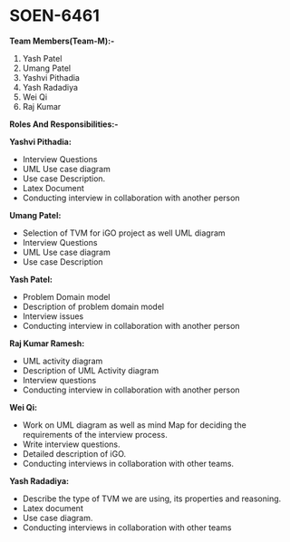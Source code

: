 # SOEN-6461

**Team Members(Team-M):-**

1. Yash Patel
2. Umang Patel
3. Yashvi Pithadia
4. Yash Radadiya
5. Wei Qi
6. Raj Kumar

**Roles And Responsibilities:-**

**Yashvi Pithadia:** 
- Interview Questions
- UML Use case diagram
- Use case Description.
- Latex Document
- Conducting interview in collaboration with another person

**Umang Patel:** 
- Selection of TVM for iGO project as well UML diagram
- Interview Questions
- UML Use case diagram
- Use case Description

**Yash Patel:**
- Problem Domain model 
- Description of problem domain model 
- Interview issues 
- Conducting interview in collaboration with another person

**Raj Kumar Ramesh:** 
- UML activity diagram
- Description of UML Activity diagram
- Interview questions
- Conducting interview in collaboration with another person

**Wei Qi:** 
- Work on UML diagram as well as mind Map for deciding the requirements 
of the interview process.
- Write interview questions.
- Detailed description of iGO.
- Conducting interviews in collaboration with other teams.

**Yash Radadiya:**
- Describe the type of TVM we are using, its properties and reasoning.
- Latex document
- Use case diagram.
- Conducting interviews in collaboration with other teams
